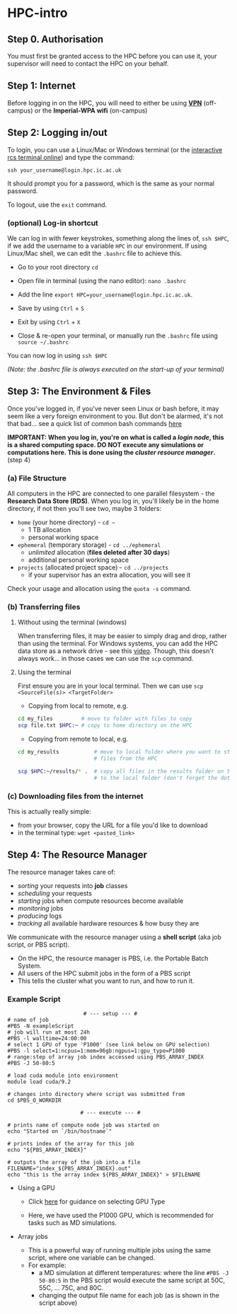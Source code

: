 # HPC-intro

## Step 0. Authorisation

You must first be granted access to the HPC before you can use it, your supervisor will need to contact the HPC on your behalf.

## Step 1: Internet

Before logging in on the HPC, you will need to either be using [**VPN**](https://www.imperial.ac.uk/admin-services/ict/self-service/connect-communicate/remote-access/virtual-private-network-vpn/) (off-campus) or the **Imperial-WPA wifi** (on-campus)

## Step 2: Logging in/out

To login, you can use a Linux/Mac or Windows terminal (or the [interactive rcs terminal online](https://login.rcs.ic.ac.uk)) and type the command:

```
ssh your_username@login.hpc.ic.ac.uk
```

It should prompt you for a password, which is the same as your normal password.

To logout, use the `exit` command.

### (optional) Log-in shortcut

We can log in with fewer keystrokes, something along the lines of, ```ssh $HPC```, if we add the username to a variable `HPC` in our environment. If using Linux/Mac shell, we can edit the `.bashrc` file to achieve this.

- Go to your root directory `cd`

- Open file in terminal (using the nano editor):  `nano .bashrc`

- Add the line `export HPC=your_username@login.hpc.ic.ac.uk`.
- Save by using `Ctrl` + `S`
- Exit by using `Ctrl` + `X`
- Close & re-open your terminal, or manually run the `.bashrc` file  using `source ~/.bashrc`

You can now log in using ```ssh $HPC```

_(Note: the .bashrc file is always executed on the start-up of your terminal)_

## Step 3: The Environment & Files
Once you've logged in, if you've never seen Linux or bash before, it may seem like a very foreign environment to you. But don't be alarmed, it's not that bad... see a quick list of common bash commands [here](/HPC-intro/BASH_COMMANDS.md)

**IMPORTANT: When you log in, you're on what is called a _login node_, this is a shared computing space. DO NOT execute any simulations or computations here. This is done using the _cluster resource manager_.** (step 4)

### (a) File Structure

All computers in the HPC are connected to one parallel filesystem - the **Research Data Store (RDS)**. When you log in, you'll likely be in the home directory, if not then you'll see two, maybe 3 folders:

- `home` (your home directory) - `cd ~`
    - 1 TB allocation
    - personal working space
- `ephemeral` (temporary storage) - `cd ../ephemeral`
    - _unlimited_ allocation (**files deleted after 30 days**)
    - additional personal working space
- `projects` (allocated project space) - `cd ../projects`
    - if your supervisor has an extra allocation, you will see it

Check your usage and allocation using the `quota -s` command.

### (b) Transferring files

1. Without using the terminal (windows)

    When transferring files, it may be easier to simply drag and drop, rather than using the terminal. For Windows systems, you can add the HPC data store as a network drive - see this [video](https://vimeo.com/302461989). Though, this doesn't always work... in those cases we can use the `scp` command.

2. Using the terminal

    First ensure you are in your local terminal. Then we can use `scp <SourceFile(s)> <TargetFolder>`

    - Copying from local to remote, e.g.

    ```bash
    cd my_files         # move to folder with files to copy
    scp file.txt $HPC:~ # copy to home directory on the HPC
    ```
    - Copying from remote to local, e.g.

    ```bash
    cd my_results           # move to local folder where you want to store the
                            # files from the HPC

    scp $HPC:~/results/* .  # copy all files in the results folder on the HPC
                            # to the local folder (don't forget the dot)
    ```

### (c) Downloading files from the internet

This is actually really simple:

- from your browser, copy the URL for a file you'd like to download
- in the terminal type: `wget <pasted_link>`

## Step 4: The Resource Manager

The resource manager takes care of:

- *sorting* your requests into **job** classes
- *scheduling* your requests
- *starting* jobs when compute resources become available
- *monitoring* jobs
- *producing* logs
- *tracking* all available hardware resources & how busy they are

We communicate with the resource manager using a **shell script** (aka job script, or PBS script).

- On the HPC, the resource manager is PBS, i.e. the Portable Batch System.
- All users of the HPC submit jobs in the form of a PBS script
- This tells the cluster what you want to run, and how to run it.

### Example Script

```PB
                        # --- setup --- #
# name of job
#PBS -N exampleScript
# job will run at most 24h
#PBS -l walltime=24:00:00
# select 1 GPU of type 'P1000' (see link below on GPU selection)
#PBS -l select=1:ncpus=1:mem=96gb:ngpus=1:gpu_type=P1000
# range:step of array job index accessed using PBS_ARRAY_INDEX
#PBS -J 50-80:5

# load cuda module into environment
module load cuda/9.2

# changes into directory where script was submitted from
cd $PBS_O_WORKDIR

                       # --- execute --- #

# prints name of compute node job was started on
echo "Started on `/bin/hostname`"

# prints index of the array for this job
echo "${PBS_ARRAY_INDEX}"

# outputs the array of the job into a file
FILENAME="index_${PBS_ARRAY_INDEX}.out"
echo "this is the array index ${PBS_ARRAY_INDEX}" > $FILENAME

```

- Using a GPU

    - Click [here](https://www.imperial.ac.uk/admin-services/ict/self-service/research-support/rcs/computing/job-sizing-guidance/gpu/) for guidance on selecting GPU Type

    - Here, we have used the P1000 GPU, which is recommended for tasks such as MD simulations.

- Array jobs

    - This is a powerful way of running multiple jobs using the same script, where one variable can be changed.
    - For example:
        - a MD simulation at different temperatures: where the line `#PBS -J 50-80:5` in the PBS script would execute the same script at 50C, 55C, ... 75C, and 80C.
        - changing the output file name for each job (as is shown in the script above)

